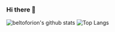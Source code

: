 ### Hi there 👋

<!--
**beltoforion/beltoforion** is a ✨ _special_ ✨ repository because its `README.md` (this file) appears on your GitHub profile.

Here are some ideas to get you started:

- 🔭 I’m currently working on ...
- 🌱 I’m currently learning ...
- 👯 I’m looking to collaborate on ...
- 🤔 I’m looking for help with ...
- 💬 Ask me about ...
- 📫 How to reach me: ...
- 😄 Pronouns: ...
- ⚡ Fun fact: ...
-->

![beltoforion's github stats](https://github-readme-stats.vercel.app/api?username=beltoforion&show_icons=true)
![Top Langs](https://github-readme-stats.vercel.app/api/top-langs/?username=beltoforion&hide=javascript,html,css,jupyter%20notebook&theme=tokyonight)
